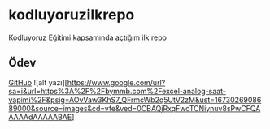 # kodluyoruzilkrepo
Kodluyoruz Eğitimi kapsamında açtığım ilk repo
## Ödev
[GitHub](https://github.com/deryatas "GitHub Sayfam")
![alt yazı][https://www.google.com/url?sa=i&url=https%3A%2F%2Fbymmb.com%2Fexcel-analog-saat-yapimi%2F&psig=AOvVaw3KhS7_QFrmcWb2q5UtV2zM&ust=1673026908689000&source=images&cd=vfe&ved=0CBAQjRxqFwoTCNiynuv8sPwCFQAAAAAdAAAAABAE]

